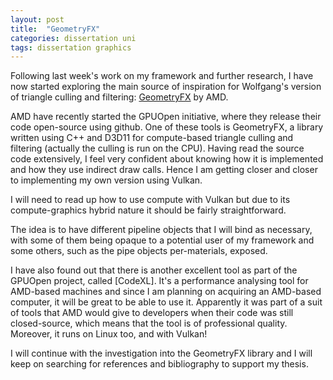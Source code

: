 ```yaml
---
layout: post
title:  "GeometryFX"
categories: dissertation uni 
tags: dissertation graphics
---
```

Following last week's work on my framework and further research, I have now
started exploring the main source of inspiration for Wolfgang's version of
triangle culling and filtering: [GeometryFX] by AMD.

AMD have recently started the GPUOpen initiative, where they release their
code open-source using github. One of these tools is GeometryFX, a library
written using C++ and D3D11 for compute-based triangle culling and filtering
 (actually the culling is run on the CPU).
Having read the source code extensively, I feel very confident about knowing
how it is implemented and how they use indirect draw calls. Hence I am
getting closer and closer to implementing my own version using Vulkan.

I will need to read up how to use compute with Vulkan but due to its
compute-graphics hybrid nature it should be fairly straightforward.

The idea is to have different pipeline objects that I will bind as
necessary, with some of them being opaque to a potential user of my
framework and some others, such as the pipe objects per-materials,
exposed.

I have also found out that there is another excellent tool as part of the
GPUOpen project, called [CodeXL]. It's a performance analysing tool for
AMD-based machines and since I am planning on acquiring an AMD-based
computer, it will be great to be able to use it. Apparently it was part
of a suit of tools that AMD would give to developers when their code was
still closed-source, which means that the tool is of professional quality.
Moreover, it runs on Linux too, and with Vulkan!

I will continue with the investigation into the GeometryFX library and
I will keep on searching for references and bibliography to support my
thesis.

[GeometryFX]: http://gpuopen.com/gaming-product/geometryfx/
